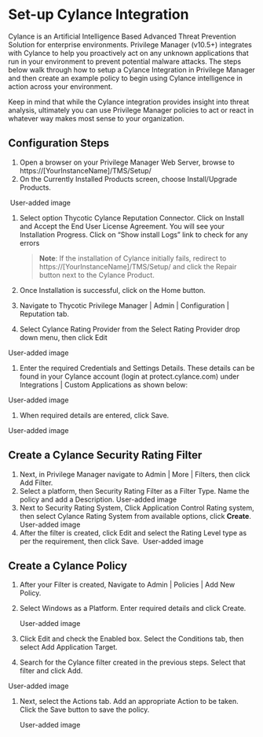 [title]: # (Cylance)
[tags]: # (integration)
[priority]: # (9100)
# Set-up Cylance Integration

Cylance is an Artificial Intelligence Based Advanced Threat Prevention Solution for enterprise environments. Privilege Manager (v10.5+) integrates with Cylance to help you proactively act on any unknown applications that run in your environment to prevent potential malware attacks. The steps below walk through how to setup a Cylance Integration in Privilege Manager and then create an example policy to begin using Cylance intelligence in action across your environment.

Keep in mind that while the Cylance integration provides insight into threat analysis, ultimately you can use Privilege Manager policies to act or react in whatever way makes most sense to your organization.

## Configuration Steps

1. Open a browser on your Privilege Manager Web Server, browse to https://[YourInstanceName]/TMS/Setup/
1. On the Currently Installed Products screen, choose Install/Upgrade Products.

​​   User-added image

1. Select option Thycotic Cylance Reputation Connector. Click on Install and Accept the End User License Agreement. You will see your Installation Progress. Click on “Show install Logs” link to check for any errors

   > **Note**: If the installation of Cylance initially fails, redirect to https://[YourInstanceName]/TMS/Setup/ and click the Repair button next to the Cylance Product.

1. Once Installation is successful, click on the Home button.
1. Navigate to Thycotic Privilege Manager | Admin | Configuration | Reputation tab.
1. Select Cylance Rating Provider from the Select Rating Provider drop down menu, then click Edit

​​User-added image

1. Enter the required Credentials and Settings Details. These details can be found in your Cylance account (login at protect.cylance.com) under Integrations | Custom Applications as shown below:

User-added image

1. When required details are entered, click Save.

​​User-added image

## Create a Cylance Security Rating Filter

1. Next, in Privilege Manager navigate to Admin | More | Filters, then click Add Filter.
1. Select a platform, then Security Rating Filter as a Filter Type. Name the policy and add a Description.
   ​​User-added image
1. Next to Security Rating System, Click Application Control Rating system, then select Cylance Rating System from available options, click __Create__.
​​​​​   User-added image
1. After the filter is created, click Edit and select the Rating Level type as per the requirement, then click Save.
​​   User-added image

## Create a Cylance Policy

1. After your Filter is created, Navigate to Admin | Policies | Add New Policy.
1. Select Windows as a Platform. Enter required details and click Create.

   User-added image

1. Click Edit and check the Enabled box. Select the Conditions tab, then select Add Application Target.
1. Search for the Cylance filter created in the previous steps. Select that filter and click Add.

User-added image

1. Next, select the Actions tab. Add an appropriate Action to be taken. Click the Save button to save the policy.

   User-added image
